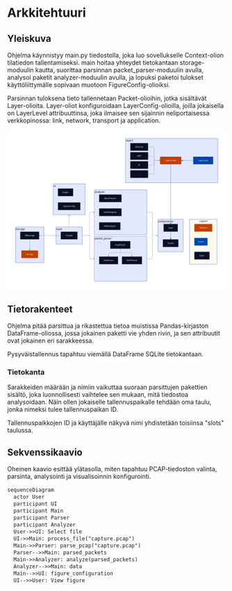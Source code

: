 # Arkkitehtuuri
## Yleiskuva
Ohjelma käynnistyy main.py tiedostolla, joka luo sovellukselle Context-olion tilatiedon tallentamiseksi.
main hoitaa yhteydet tietokantaan storage-moduulin kautta, suorittaa parsinnan packet_parser-moduulin avulla, analysoi paketit analyzer-moduulin avulla, ja lopuksi paketoi tulokset käyttöliittymälle sopivaan muotoon FigureConfig-olioiksi.

Parsinnan tuloksena tieto tallennetaan Packet-olioihin, jotka sisältävät Layer-olioita. Layer-oliot konfiguroidaan LayerConfig-olioilla, joilla jokaisella on LayerLevel attribuuttinsa, joka ilmaisee sen sijainnin neliportaisessa verkkopinossa: link, network, transport ja application.

<img src="overview.svg">

## Tietorakenteet
Ohjelma pitää parsittua ja rikastettua tietoa muistissa Pandas-kirjaston DataFrame-oliossa, jossa jokainen paketti
vie yhden rivin, ja sen attribuutit ovat jokainen eri sarakkeessa.

Pysyväistallennus tapahtuu viemällä DataFrame SQLite tietokantaan.

### Tietokanta
Sarakkeiden määrään ja nimiin vaikuttaa suoraan parsittujen pakettien sisältö, joka luonnollisesti
vaihtelee sen mukaan, mitä tiedostoa analysoidaan. Näin ollen jokaiselle tallennuspaikalle tehdään oma taulu,
jonka nimeksi tulee tallennuspaikan ID.

Tallennuspaikkojen ID ja käyttäjälle näkyvä nimi yhdistetään toisiinsa "slots" taulussa.


## Sekvenssikaavio
Oheinen kaavio esittää ylätasolla, miten tapahtuu PCAP-tiedoston valinta, parsinta, analysointi ja
visualisoinnin konfigurointi.
```mermaid
sequenceDiagram
  actor User
  participant UI
  participant Main
  participant Parser
  participant Analyzer
  User->>UI: Select file
  UI->>Main: process_file("capture.pcap")
  Main->>Parser: parse_pcap("capture.pcap")
  Parser-->>Main: parsed_packets
  Main->>Analyzer: analyze(parsed_packets)
  Analyzer-->>Main: data
  Main-->>UI: figure_configuration
  UI-->>User: View figure
```